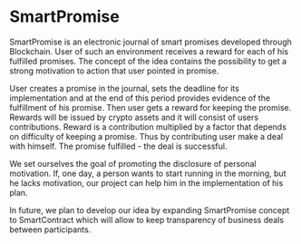 # SmartPromise
SmartPromise is an electronic journal of smart promises developed through Blockchain. 
User of such an environment receives a reward for each of his fulfilled promises. 
The concept of the idea contains the possibility to get a strong motivation to action that user pointed in promise. 

User creates a promise in the journal, sets the deadline for its implementation and at the end 
of this period provides evidence of the fulfillment of his promise. Then user gets a reward for 
keeping the promise. Rewards will be issued by crypto assets and it will consist of users contributions. 
Reward is a contribution multiplied by a factor that depends on difficulty of keeping a promise. 
Thus by contributing user make a deal with himself. The promise fulfilled - the deal is successful. 

We set ourselves the goal of promoting the disclosure of personal motivation. If, one day, a person 
wants to start running in the morning, but he lacks motivation, our project can help him in the implementation of his plan. 

In future, we plan to develop our idea by expanding SmartPromise concept to SmartContract which 
will allow to keep transparency of business deals between participants.
